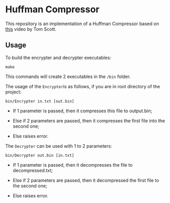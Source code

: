# Huffman Compressor

This repository is an implementation of a Huffman Compressor based on [this](youtube.com/watch?v=JsTptu56GM8) video by Tom Scott.

## Usage

To build the encrypter and decrypter executables:

```
make
```
This commands will create 2 executables in the `/bin` folder.

The usage of the `Encrypter`is as follows, if you are in root directory of the project:

```
bin/Encrypter in.txt [out.bin]
```

- If 1 parameter is passed, then it compresses this file to output.bin;

- Else if 2 parameters are passed, then it compresses the first file into the second one;

- Else raises error.

The `Decrypter` can be used with 1 to 2 parameters:

```
bin/Decrypter out.bin [in.txt]
```

- If 1 parameter is passed, then it decompresses the file to decompressed.txt;

- Else if 2 parameters are passed, then it decompressed the first file to the second one;

- Else raises error.
